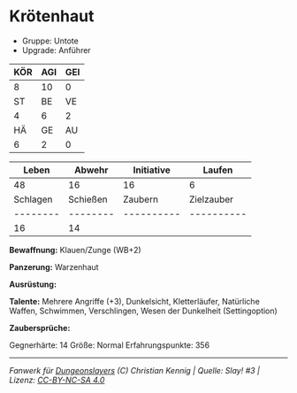 # Krötenhaut  
- Gruppe: Untote  
- Upgrade: Anführer  

| KÖR | AGI | GEI |  
| --- | --- | --- |  
| 8   | 10  | 0   |
| ST  | BE  | VE  |  
| 4   | 6   | 2   |
| HÄ  | GE  | AU  |  
| 6   | 2   | 0   |


| Leben    | Abwehr   | Initiative | Laufen     |
| -------- | -------- | ---------- | ---------- |
| 48       | 16       | 16         | 6          |
| Schlagen | Schießen | Zaubern    | Zielzauber |
| -------- | -------- | ---------- | ---------- |
| 16       | 14       |            |            |

**Bewaffnung:**
Klauen/Zunge (WB+2)

**Panzerung:**
Warzenhaut

**Ausrüstung:**


**Talente:**
Mehrere Angriffe (+3), Dunkelsicht, Kletterläufer, Natürliche Waffen, Schwimmen, Verschlingen, Wesen der Dunkelheit (Settingoption)

**Zaubersprüche:**


Gegnerhärte: 14
Größe: Normal
Erfahrungspunkte: 356



___
*Fanwerk für [Dungeonslayers](https://www.dungeonslayers.net/) (C) Christian Kennig | Quelle: Slay! #3 | Lizenz: [CC-BY-NC-SA 4.0](https://creativecommons.org/licenses/by-nc-sa/4.0/deed.de)*